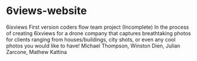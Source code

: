 # 6views-website
6ixviews First version coders flow team project (Incomplete) In the process of creating 6ixviews for a drone company that captures breathtaking photos for clients ranging from houses/buildings, city shots, or even any cool photos you would like to have!
Michael Thompson, Winston Dien, Julian Zarcone, Mathew Kattina
